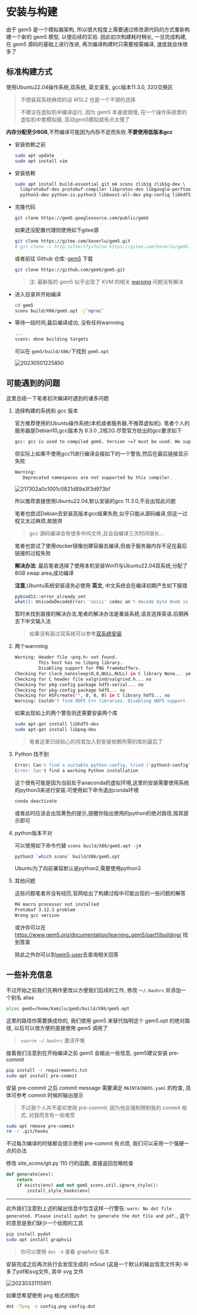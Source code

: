 

# 安装与构建

由于 gem5 是一个模拟器架构, 所以很大程度上需要通过修改源代码的方式重新构建一个新的 gem5 模型, 以便后续的实验. 因此初次构建耗时稍长, 一旦完成构建, 在 gem5 源码的基础上进行改进, 再次编译构建时只需要按需编译, 速度就会快很多了

## 标准构建方式

使用Ubuntu22.04操作系统,双系统, 英文语言, gcc版本11.3.0, 32G交换区

> 不想装双系统麻烦的话 WSL2 也是一个不错的选择
>
> 不建议在虚拟机中编译运行, 因为 gem5 本身就很慢, 在一个操作系统里的虚拟机中套模拟器, 启动gem5模拟就有点太慢了

**内存分配至少8GB**,不然编译可能因为内存不足而失败.**不要使用低版本gcc**

- 安装依赖之前

  ```bash
  sudo apt update
  sudo apt install vim
  ```

- 安装依赖

  ```bash
  sudo apt install build-essential git m4 scons zlib1g zlib1g-dev \
    libprotobuf-dev protobuf-compiler libprotoc-dev libgoogle-perftools-dev \
    python3-dev python-is-python3 libboost-all-dev pkg-config libhdf5-dev libpng-dev
  ```

- 克隆代码

  ```bash
  git clone https://gem5.googlesource.com/public/gem5
  ```

  如果还没配置代理则使用如下gitee源

  ```bash
  git clone https://gitee.com/koverlu/gem5.git
  # git clone -c http.sslVerify=false https://gitee.com/koverlu/gem5.git/
  ```

  或者前往 Github 仓库: [gem5](https://github.com/gem5/gem5) 下载

  ```bash
  git clone https://github.com/gem5/gem5.git
  ```

  > 注: 最新版的 gem5 似乎出现了 KVM 的相关 [warning](https://github.com/gem5/gem5/issues/686) 问题没有解决

- 进入目录并开始编译

  ```bash
  cd gem5
  scons build/X86/gem5.opt -j`nproc`
  ```

- 等待一段时间,最后编译成功, 没有任何warnning

  ```bash
  ...
  scons: done building targets
  ```

  可以在 `gem5/build/X86/`下找到 `gem5.opt`

  ![20230501225850](https://raw.githubusercontent.com/learner-lu/picbed/master/20230501225850.png)

## 可能遇到的问题

这里总结一下笔者初次编译时遇到的诸多问题

1. 选择构建的系统和 gcc 版本

   官方推荐使用的Ubuntu操作系统(本机或者服务器,不推荐虚拟机). 笔者个人的服务器是Debian10,gcc版本为 8.3.0 ,2核2G.尽管官方给出的gcc要求如下

   ```bash
   gcc: gcc is used to compiled gem5. Version >=7 must be used. We support up to gcc Version 11.
   ```

   但实际上如果不使用gcc11进行编译会报如下的一个警告,然后在最后链接显示失败

   ```bash
   Warning:
      Deprecated namespaces are not supported by this compiler.
   ```

   ![217302a0c1001c0821d89a3f3d973bf](https://raw.githubusercontent.com/learner-lu/picbed/master/217302a0c1001c0821d89a3f3d973bf.png)

   所以推荐直接使用Ubuntu22.04,默认安装的gcc 11.3.0,不会出现此问题

   笔者也尝试Debian去安装高版本gcc结果失败,似乎只能从源码编译,但这一过程又太过麻烦,故放弃

   > gcc 源码编译会有很多中间文件,且会自编译三次时间很长...

   笔者也尝试了使用docker镜像创建容器去编译,但由于服务器内存不足在最后链接的过程失败

   **解决办法**: 最后笔者选择了使用本机安装Win11与Ubuntu22.04双系统,分配了8GB swap area,成功编译

   **注意**,Ubuntu系统安装请务必使用 **英文**, 中文系统会在编译初期产生如下报错

   ```bash
   pybind11::error_already_set
   what(): UnicodeDecodeError: 'ascii' codec an't decode byte 0xe6 in position 78:ordinal not in range(128
   ```

   暂时未找到直接的解决办法,笔者的解决办法是重装系统,语言选择英语.后期再去下中文输入法

   > 如果没有装过双系统可以参考[双系统安装](https://luzhixing12345.github.io/2022/11/15/%E7%8E%AF%E5%A2%83%E9%85%8D%E7%BD%AE/%E5%8F%8C%E7%B3%BB%E7%BB%9F%E5%AE%89%E8%A3%85/)

2. 两个warnning

   ```bash
   Warning: Header file <png.h> not found.
            This host has no libpng library.
            Disabling support for PNG framebuffers.
   Checking for clock_nanosleep(0,0,NULL,NULL) in C library None... yes
   Checking for C header file valgrind/valgrind.h... no
   Checking for pkg-config package hdf5-serial... no
   Checking for pkg-config package hdf5... no
   Checking for H5Fcreate("", 0, 0, 0) in C library hdf5... no
   Warning: Couldn't find HDF5 C++ libraries. Disabling HDF5 support.
   ```

   如果出现如上的两个警告则还需要安装两个库

   ```bash
   sudo apt-get install libhdf5-dev
   sudo apt-get install libpng-dev
   ```

   > 笔者这里已经贴心的将其加入到安装依赖所需的库的最后了

3. Python 找不到

   ```bash
   Error: Can't find a suitable python-config, tried ['python3-config','python-config']
   Error: Can't find a working Python installation
   ```

   这个很有可能是因为当前处于anaconda的虚拟环境,这里的安装需要使用系统的python3来进行安装.可使用如下命令退出conda环境

   ```bash
   conda deactivate
   ```

   或者此时应该会出现黄色的提示,提醒你指出使用的python的绝对路径,按其提示即可

4. python版本不对

   可以使用如下命令代替 `scons build/X86/gem5.opt -j4`

   ```bash
   python3 `which scons` build/X86/gem5.opt
   ```

   Ubuntu为了向前兼容默认是python2,需要使用python3

5. 其他问题

   这些问题笔者并没有经历,官网给出了构建过程中可能出现的一些问题的解答

   ```bash
   M4 macro processor not installed
   Protobuf 3.12.3 problem
   Wrong gcc version
   ```

   或许你可以在 https://www.gem5.org/documentation/learning_gem5/part1/building/ 找到答案

   除此之外你可以到[gem5-user](https://www.mail-archive.com/gem5-users@gem5.org/)去查询相关回答

## 一些补充信息

不过开始之前我们先稍作更改以方便我们后续的工作, 修改 `～/.bashrc` 并添加一个别名 alias

```bash
alias gem5=/home/kamilu/gem5/build/X86/gem5.opt
```

这里的路径你需要换成你的, 我们使用 gem5 来替代指明这个 gem5.opt 的绝对路径, 以后可以很方便的直接使用 gem5 调用了

> `source ~/.bashrc` 激活环境

接着我们注意到在开始编译之前 gem5 会输出一些信息, gem5建议安装 pre-commit

```bash
pip install -r requirements.txt
sudo apt install pre-commit
```

安装 pre-commit 之后 commit message 需要满足 `MAINTAINERS.yaml` 的检查, 具体可参考 commit 时候的输出提示

> 不过我个人并不喜欢使用 pre-commit, 因为他会强制限制我的 commit 格式, 对我而言有一些难受

```bash
sudo apt rmeove pre-commit
rm -r .git/hooks
```

不过每次编译的时候都会提示使用 pre-commit 有点烦, 我们可以采用一个强硬一点的办法

修改 site_scons/git.py 110 行的函数, 直接返回忽略检查

```python
def generate(env):
    return
    if exists(env) and not gem5_scons.util.ignore_style():
        install_style_hooks(env)
```

---

此外我们注意到上述的输出信息中包含这样一行警告: `warn: No dot file generated. Please install pydot to generate the dot file and pdf.`, 这个的意思是我们缺少一个绘图的工具

```bash
pip install pydot
sudo apt install graphviz
```

> 你可以使用 `dot -V` 查看 graphviz 版本

安装完成之后再次执行会发现生成的 m5out (这是一个默认的输出信息文件夹) 中多了pdf和svg文件, 其中 svg 文件

![20230331115911](https://raw.githubusercontent.com/learner-lu/picbed/master/20230331115911.png)

如果您希望使用 png 格式的图片

```bash
dot -Tpng -o config.png config.dot
```
